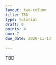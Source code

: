 ```yaml
---
layout: two-column
title: TBD
type: tutorial
draft: 0
points: 4
num: 7
due_date: 2020-11-13
    
---
```

TBD